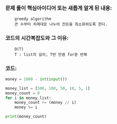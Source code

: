 ### 문제 풀이 핵심아이디어 또는 새롭게 알게 된 내용:
        greedy algorithm 
        큰 수부터 차례대로 나누어 잔돈을 최소화하도록 한다.

### 코드의 시간복잡도와 그 이유:
        O(T) 
        T : list의 길이, T번 만큼 for문 반복

### 코드:
```python
money = 1000 - int(input())

money_list = [500, 100, 50, 10, 5, 1]
money_count = 0
for i in money_list:
    money_count += (money // i)
    money %= i

print(money_count)
```
